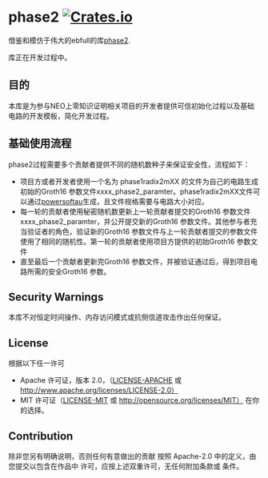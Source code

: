 # phase2 [![Crates.io](https://img.shields.io/crates/v/phase2.svg)](https://crates.io/crates/phase2) #

借鉴和模仿于伟大的ebfull的库[phase2](https://github.com/ebfull/phase2).

库正在开发过程中。



## 目的

本库是为参与NEO上零知识证明相关项目的开发者提供可信初始化过程以及基础电路的开发模板，简化开发过程。



## 基础使用流程

phase2过程需要多个贡献者提供不同的随机数种子来保证安全性，流程如下：

- 项目方或者开发者使用一个名为 phase1radix2mXX 的文件为自己的电路生成初始的Groth16 参数文件xxxx_phase2_paramter。phase1radix2mXX文件可以通过[powersoftau](https://github.com/doubiliu/powersoftau)生成，且文件规格需要与电路大小对应。
- 每一轮的贡献者使用秘密随机数更新上一轮贡献者提交的Groth16 参数文件xxxx_phase2_paramter，并公开提交新的Groth16 参数文件。其他参与者充当验证者的角色，验证新的Groth16 参数文件与上一轮贡献者提交的参数文件使用了相同的随机性。第一轮的贡献者使用项目方提供的初始Groth16 参数文件
- 直至最后一个贡献者更新完Groth16 参数文件，并被验证通过后，得到项目电路所需的安全Groth16 参数。



## Security Warnings

本库不对恒定时间操作、内存访问模式或抗侧信道攻击作出任何保证。

## License

根据以下任一许可
- Apache 许可证，版本 2.0，（[LICENSE-APACHE](LICENSE-APACHE) 或 http://www.apache.org/licenses/LICENSE-2.0）
- MIT 许可证（[LICENSE-MIT](LICENSE-MIT) 或 http://opensource.org/licenses/MIT）
  在你的选择。



## Contribution

除非您另有明确说明，否则任何有意做出的贡献
按照 Apache-2.0 中的定义，由您提交以包含在作品中
许可，应按上述双重许可，无任何附加条款或
条件。